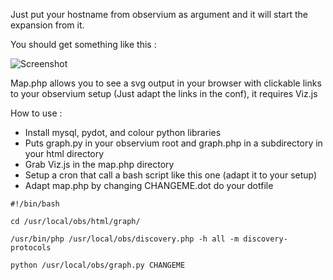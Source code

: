 Just put your hostname from observium as argument and it will start the expansion from it.

You should get something like this :

![Screenshot](https://raw.githubusercontent.com/mathieupoussin/observium_map_generator/master/screen.png)

Map.php allows you to see a svg output in your browser with clickable links to your observium setup (Just adapt the links in the conf), it requires Viz.js

How to use : 

- Install mysql, pydot, and colour python libraries
- Puts graph.py in your observium root and graph.php in a subdirectory in your html directory
- Grab Viz.js in the map.php directory
- Setup a cron that call a bash script like this one (adapt it to your setup)
- Adapt map.php by changing CHANGEME.dot do your dotfile

```
#!/bin/bash

cd /usr/local/obs/html/graph/

/usr/bin/php /usr/local/obs/discovery.php -h all -m discovery-protocols

python /usr/local/obs/graph.py CHANGEME
```
